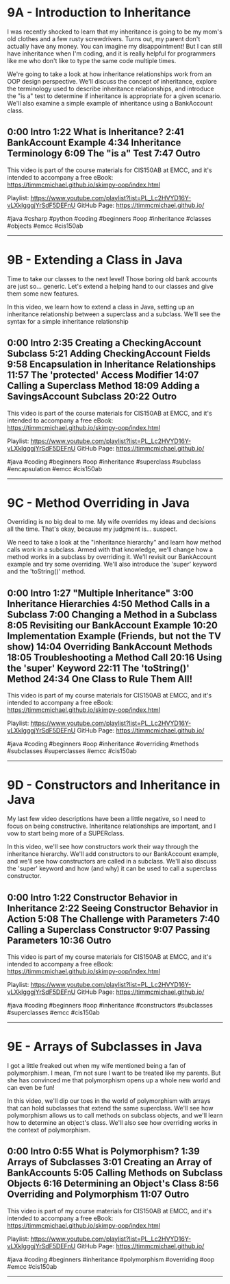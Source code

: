 # 9A - Introduction to Inheritance

I was recently shocked to learn that my inheritance is going to be my mom's old clothes and a few rusty screwdrivers. Turns out, my parent don't actually have any money. You can imagine my disappointment! But I can still have inheritance when I'm coding, and it is really helpful for programmers like me who don't like to type the same code multiple times.

We're going to take a look at how inheritance relationships work from an OOP design perspective. We'll discuss the concept of inheritance, explore the terminology used to describe inheritance relationships, and introduce the "is a" test to determine if inheritance is appropriate for a given scenario. We'll also examine a simple example of inheritance using a BankAccount class. 

0:00 Intro
1:22 What is Inheritance?
2:41 BankAccount Example
4:34 Inheritance Terminology
6:09 The "is a" Test
7:47 Outro
----
This video is part of the course materials for CIS150AB at EMCC, and it's intended to accompany a free eBook: https://timmcmichael.github.io/skimpy-oop/index.html

Playlist: https://www.youtube.com/playlist?list=PL_Lc2HVYD16Y-vLXkIgggjYrSdF5DEFnU
GitHub Page: https://timmcmichael.github.io/

#java #csharp #python #coding #beginners #oop #inheritance #classes #objects #emcc #cis150ab

---------------------

# 9B - Extending a Class in Java

Time to take our classes to the next level! Those boring old bank accounts are just so... generic. Let's extend a helping hand to our classes and give them some new features.

In this video, we learn how to extend a class in Java, setting up an inheritance relationship between a superclass and a subclass. We'll see the syntax for a simple inheritance relationship

0:00 Intro
2:35 Creating a CheckingAccount Subclass
5:21 Adding CheckingAccount Fields
9:58 Encapsulation in Inheritance Relationships
11:57 The 'protected' Access Modifier
14:07 Calling a Superclass Method
18:09 Adding a SavingsAccount Subclass
20:22 Outro
----
This video is part of the course materials for CIS150AB at EMCC, and it's intended to accompany a free eBook: https://timmcmichael.github.io/skimpy-oop/index.html

Playlist: https://www.youtube.com/playlist?list=PL_Lc2HVYD16Y-vLXkIgggjYrSdF5DEFnU
GitHub Page: https://timmcmichael.github.io/

#java #coding #beginners #oop #inheritance #superclass #subclass #encapsulation #emcc #cis150ab

---------------------

# 9C - Method Overriding in Java

Overriding is no big deal to me. My wife overrides my ideas and decisions all the time. That's okay, because my judgment is... suspect. 

We need to take a look at the "inheritance hierarchy" and learn how method calls work in a subclass. Armed with that knowledge, we'll change how a method works in a subclass by overriding it. We'll revisit our BankAccount example and try some overriding. We'll also introduce the 'super' keyword and the 'toString()' method.

0:00 Intro
1:27 "Multiple Inheritance"
3:00 Inheritance Hierarchies
4:50 Method Calls in a Subclass
7:00 Changing a Method in a Subclass
8:05 Revisiting our BankAccount Example
10:20 Implementation Example (Friends, but not the TV show)
14:04 Overriding BankAccount Methods
18:05 Troubleshooting a Method Call
20:16 Using the 'super' Keyword
22:11 The 'toString()' Method
24:34 One Class to Rule Them All!
----
This video is part of my course materials for CIS150AB at EMCC, and it's intended to accompany a free eBook: https://timmcmichael.github.io/skimpy-oop/index.html

Playlist: https://www.youtube.com/playlist?list=PL_Lc2HVYD16Y-vLXkIgggjYrSdF5DEFnU
GitHub Page: https://timmcmichael.github.io/

#java #coding #beginners #oop #inheritance #overriding #methods #subclasses #superclasses #emcc #cis150ab

---------------------


# 9D - Constructors and Inheritance in Java

My last few video descriptions have been a little negative, so I need to focus on being constructive. Inheritance relationships are important, and I vow to start being more of a SUPERclass.

In this video, we'll see how constructors work their way through the inheritance hierarchy. We'll add constructors to our BankAccount example, and we'll see how constructors are called in a subclass. We'll also discuss the 'super' keyword and how (and why) it can be used to call a superclass constructor.

0:00 Intro
1:22 Constructor Behavior in Inheritance
2:22 Seeing Constructor Behavior in Action
5:08 The Challenge with Parameters
7:40 Calling a Superclass Constructor
9:07 Passing Parameters
10:36 Outro
----
This video is part of my course materials for CIS150AB at EMCC, and it's intended to accompany a free eBook: https://timmcmichael.github.io/skimpy-oop/index.html

Playlist: https://www.youtube.com/playlist?list=PL_Lc2HVYD16Y-vLXkIgggjYrSdF5DEFnU
GitHub Page: https://timmcmichael.github.io/

#java #coding #beginners #oop #inheritance #constructors #subclasses #superclasses #emcc #cis150ab

---------------------


# 9E - Arrays of Subclasses in Java

I got a little freaked out when my wife mentioned being a fan of polymorphism. I mean, I'm not sure I want to be treated like my parents. But she has convinced me that polymorphism opens up a whole new world and can even be fun!

In this video, we'll dip our toes in the world of polymorphism with arrays that can hold subclasses that extend the same superclass. We'll see how polymorphism allows us to call methods on subclass objects, and we'll learn how to determine an object's class. We'll also see how overriding works in the context of polymorphism.

0:00 Intro
0:55 What is Polymorphism?
1:39 Arrays of Subclasses
3:01 Creating an Array of BankAccounts
5:05 Calling Methods on Subclass Objects
6:16 Determining an Object's Class
8:56 Overriding and Polymorphism
11:07 Outro
----
This video is part of my course materials for CIS150AB at EMCC, and it's intended to accompany a free eBook: https://timmcmichael.github.io/skimpy-oop/index.html

Playlist: https://www.youtube.com/playlist?list=PL_Lc2HVYD16Y-vLXkIgggjYrSdF5DEFnU
GitHub Page: https://timmcmichael.github.io/

#java #coding #beginners #inheritance #polymorphism #overriding #oop #emcc #cis150ab

---------------------

